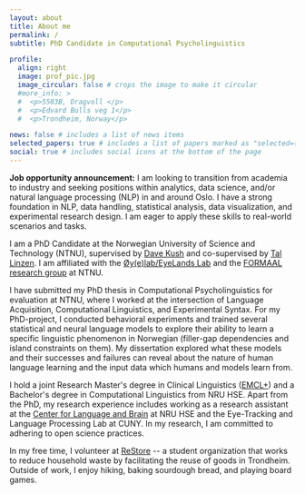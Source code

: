 ```yaml
---
layout: about
title: About me
permalink: /
subtitle: PhD Candidate in Computational Psycholinguistics

profile:
  align: right
  image: prof_pic.jpg
  image_circular: false # crops the image to make it circular
  #more_info: >
  #  <p>5503B, Dragvoll </p>
  #  <p>Edvard Bulls veg 1</p>
  #  <p>Trondheim, Norway</p>

news: false # includes a list of news items
selected_papers: true # includes a list of papers marked as "selected={true}"
social: true # includes social icons at the bottom of the page
---
```

**Job opportunity announcement:** I am looking to transition from academia to industry and seeking positions within analytics, data science, and/or natural language processing (NLP) in and around Oslo. I have a strong foundation in NLP, data handling, statistical analysis, data visualization, and experimental
research design. I am eager to apply these skills to real-world scenarios and tasks.

I am a PhD Candidate at the Norwegian University of Science and Technology (NTNU), supervised by [Dave Kush](https://davewkush.github.io/) and co-supervised by [Tal Linzen](https://tallinzen.net/). I am affiliated with the [Øy(e)lab/EyeLands Lab](https://davewkush.github.io/oeyelab.html) and the [FORMAAL research group](https://www.ntnu.edu/isl/formaal) at NTNU. 

I have submitted my PhD thesis in Computational Psycholinguistics for evaluation at NTNU, where I worked at the intersection of Language Acquisition, Computational Linguistics, and Experimental Syntax. For my PhD-project, I conducted behavioral experiments and trained several statistical and neural language models to explore their ability to learn a specific linguistic phenomenon in Norwegian (filler-gap dependencies and island constraints on them). My dissertation explored what these models and their successes and failures can reveal about the nature of human language learning and the input data which humans and models learn from. 

I hold a joint Research Master's degree in Clinical Linguistics ([EMCL+](https://emcl.eu/)) and a Bachelor's degree in Computational Linguistics from NRU HSE. Apart from the PhD, my research experience includes working as a research assistant at the [Center for Language and Brain](https://www.hse.ru/en/neuroling/) at NRU HSE and the Eye-Tracking and Language Processing Lab at CUNY. In my research, I am committed to adhering to open science practices.

In my free time, I volunteer at [ReStore](https://www.rethinkrestore.no/) -- a student organization that works to reduce household waste by facilitating the reuse of goods in Trondheim. Outside of work, I enjoy hiking, baking sourdough bread, and playing board games.

